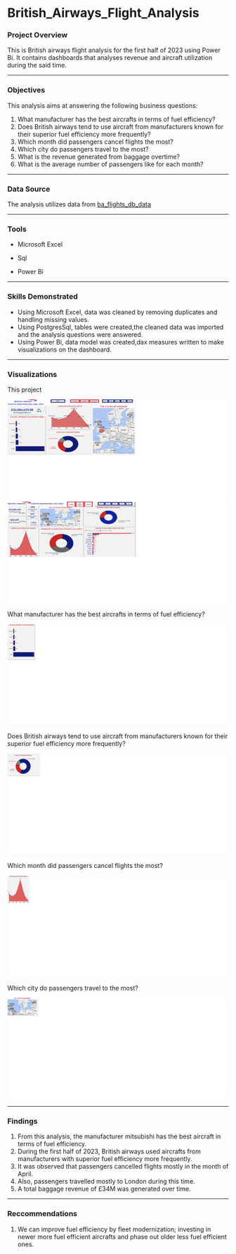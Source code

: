 # British_Airways_Flight_Analysis

### Project Overview

This is British airways flight analysis for the first half of 2023 using Power Bi. 
It contains dashboards that analyses revenue and aircraft utilization during the said time.

---

### Objectives
This analysis aims at answering the following business questions:
1. What manufacturer has the best aircrafts in terms of fuel efficiency?
2. Does British airways tend to use aircraft from manufacturers known for their superior fuel efficiency more frequently?
3. Which month did passengers cancel flights the most?
4. Which city do passengers travel to the most?
5. What is the revenue generated from baggage overtime?
6. What is the average number of passengers like for each month?
---

### Data Source
The analysis utilizes data from [ba_flights_db_data](https://kaggle.com)

---

### Tools
- Microsoft Excel

- Sql

- Power Bi

---

### Skills Demonstrated
- Using Microsoft Excel, data was cleaned by removing duplicates and handling missing values.
- Using PostgresSql, tables were created,the cleaned data was imported and the analysis questions were answered.
- Using Power Bi, data model was created,dax measures written to make visualizations on the dashboard.

---

### Visualizations
This project

![](images/db1.png)
![](images/db2.png)

 What manufacturer has the best aircrafts in terms of fuel efficiency?

 ![](images/fuel_eff.png)

 Does British airways tend to use aircraft from manufacturers known for their superior fuel efficiency more frequently?

 ![](images/usage_freq.png)

 Which month did passengers cancel flights the most?

  ![](images/cancelled.png)

  Which city do passengers travel to the most?

 ![](images/passengers_by_city.png) 

---

 ### Findings
 1. From this analysis, the manufacturer mitsubishi has the best aircraft in terms of fuel efficiency.
 2. During the first half of 2023, British airways used aircrafts from manufacturers with superior fuel efficiency more frequently.
 3. It was observed that passengers cancelled flights mostly in the month of April.
 4. Also, passengers travelled mostly to London during this time.
 5. A total baggage revenue of £34M was generated over time.

---

### Reccommendations
1. We can improve fuel efficiency by fleet modernization; investing in newer more fuel efficient aircrafts and phase out older less fuel efficient ones.
